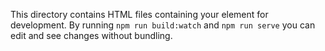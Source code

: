 This directory contains HTML files containing your element for development. By running `npm run build:watch` and `npm run serve` you can edit and see changes without bundling.
